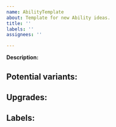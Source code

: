```yaml
---
name: AbilityTemplate
about: Template for new Ability ideas.
title: ''
labels: ''
assignees: ''

---
```


**Description:**

**Potential variants:**
 - 

**Upgrades:**
- 

**Labels:**
-
